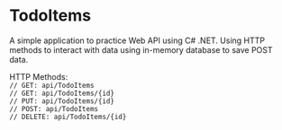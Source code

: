 # TodoItems
A simple application to practice Web API using C# .NET. 
Using HTTP methods to interact with data using in-memory database to save POST data. 

HTTP Methods: </br>
        `// GET: api/TodoItems`</br>
        `// GET: api/TodoItems/{id}`</br>
        `// PUT: api/TodoItems/{id}`</br>
        `// POST: api/TodoItems`</br>
        `// DELETE: api/TodoItems/{id}`</br>

